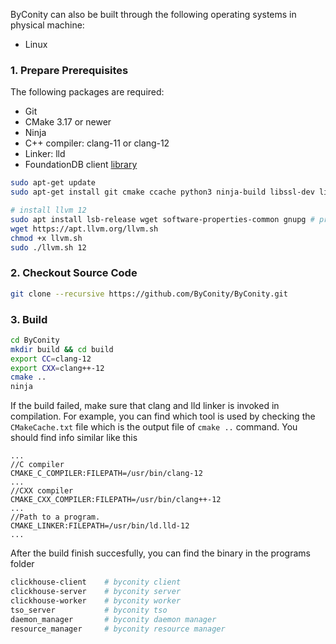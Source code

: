 ByConity can also be built through the following operating systems in physical machine:

- Linux

### 1. Prepare Prerequisites
The following packages are required:

- Git
- CMake 3.17 or newer
- Ninja
- C++ compiler: clang-11 or clang-12
- Linker: lld
- FoundationDB client [library][foundationdb-client-library]

```sh
sudo apt-get update
sudo apt-get install git cmake ccache python3 ninja-build libssl-dev libsnappy-dev apt-transport-https

# install llvm 12
sudo apt install lsb-release wget software-properties-common gnupg # pre-requisites of llvm.sh
wget https://apt.llvm.org/llvm.sh
chmod +x llvm.sh
sudo ./llvm.sh 12
```

### 2. Checkout Source Code

```sh
git clone --recursive https://github.com/ByConity/ByConity.git
```

### 3. Build

```sh
cd ByConity
mkdir build && cd build
export CC=clang-12
export CXX=clang++-12
cmake ..
ninja
```

If the build failed, make sure that clang and lld linker is invoked in compilation. For example, you can find which tool is used by checking the `CMakeCache.txt` file which is the output file of `cmake ..` command. You should find info similar like this

```
...
//C compiler
CMAKE_C_COMPILER:FILEPATH=/usr/bin/clang-12
...
//CXX compiler
CMAKE_CXX_COMPILER:FILEPATH=/usr/bin/clang++-12
...
//Path to a program.
CMAKE_LINKER:FILEPATH=/usr/bin/ld.lld-12
...
```

After the build finish succesfully, you can find the binary in the programs folder

```sh
clickhouse-client    # byconity client
clickhouse-server    # byconity server
clickhouse-worker    # byconity worker
tso_server           # byconity tso
daemon_manager       # byconity daemon manager
resource_manager     # byconity resource manager
```

[foundationdb-client-library]: https://github.com/apple/foundationdb/releases/tag/7.1.3
